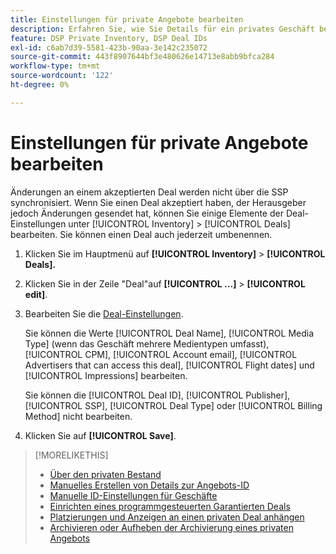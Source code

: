 ```yaml
---
title: Einstellungen für private Angebote bearbeiten
description: Erfahren Sie, wie Sie Details für ein privates Geschäft bearbeiten.
feature: DSP Private Inventory, DSP Deal IDs
exl-id: c6ab7d39-5581-423b-90aa-3e142c235072
source-git-commit: 443f8907644bf3e480626e14713e8abb9bfca284
workflow-type: tm+mt
source-wordcount: '122'
ht-degree: 0%

---
```


# Einstellungen für private Angebote bearbeiten

Änderungen an einem akzeptierten Deal werden nicht über die SSP synchronisiert. Wenn Sie einen Deal akzeptiert haben, der Herausgeber jedoch Änderungen gesendet hat, können Sie einige Elemente der Deal-Einstellungen unter [!UICONTROL Inventory] > [!UICONTROL Deals] bearbeiten. Sie können einen Deal auch jederzeit umbenennen.

1. Klicken Sie im Hauptmenü auf **[!UICONTROL Inventory]** > **[!UICONTROL Deals].**

1. Klicken Sie in der Zeile &quot;Deal&quot;auf **[!UICONTROL ...]** > **[!UICONTROL edit]**.

1. Bearbeiten Sie die [Deal-Einstellungen](deal-id-settings.md).

   Sie können die Werte [!UICONTROL Deal Name], [!UICONTROL Media Type] (wenn das Geschäft mehrere Medientypen umfasst), [!UICONTROL CPM], [!UICONTROL Account email], [!UICONTROL Advertisers that can access this deal], [!UICONTROL Flight dates] und [!UICONTROL Impressions] bearbeiten.

   Sie können die [!UICONTROL Deal ID], [!UICONTROL Publisher], [!UICONTROL SSP], [!UICONTROL Deal Type] oder [!UICONTROL Billing Method] nicht bearbeiten.

1. Klicken Sie auf **[!UICONTROL Save]**.

>[!MORELIKETHIS]
>
>* [Über den privaten Bestand](private-inventory-about.md)
>* [Manuelles Erstellen von Details zur Angebots-ID](deal-id-create.md)
>* [Manuelle ID-Einstellungen für Geschäfte](deal-id-settings.md)
>* [Einrichten eines programmgesteuerten Garantierten Deals](programmatic-guaranteed-set-up.md)
>* [Platzierungen und Anzeigen an einen privaten Deal anhängen](/help/dsp/inventory/deal-id-attach-placements.md)
>* [Archivieren oder Aufheben der Archivierung eines privaten Angebots](/help/dsp/inventory/private-deal-archive-unarchive.md)
